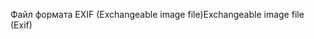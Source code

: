 <span data-ttu-id="05827-101">Файл формата EXIF (Exchangeable image file)</span><span class="sxs-lookup"><span data-stu-id="05827-101">Exchangeable image file (Exif)</span></span>